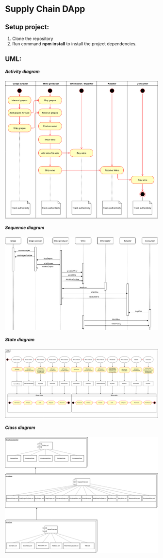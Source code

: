 # Supply Chain DApp


## Setup project:
1. Clone the repository
2. Run command __npm install__ to install the project dependencies.

## UML:
##### Activity diagram
![Activity diagram](UML/ACTIVITY.png?raw=true "Activity")
##### Sequence diagram
![Sequence diagram](UML/SEQUENCE.png?raw=true "Sequence")
##### State diagram
![State diagram](UML/STATE.png?raw=true "State")
##### Class diagram
![Class diagram](UML/CLASS.png?raw=true "Class")